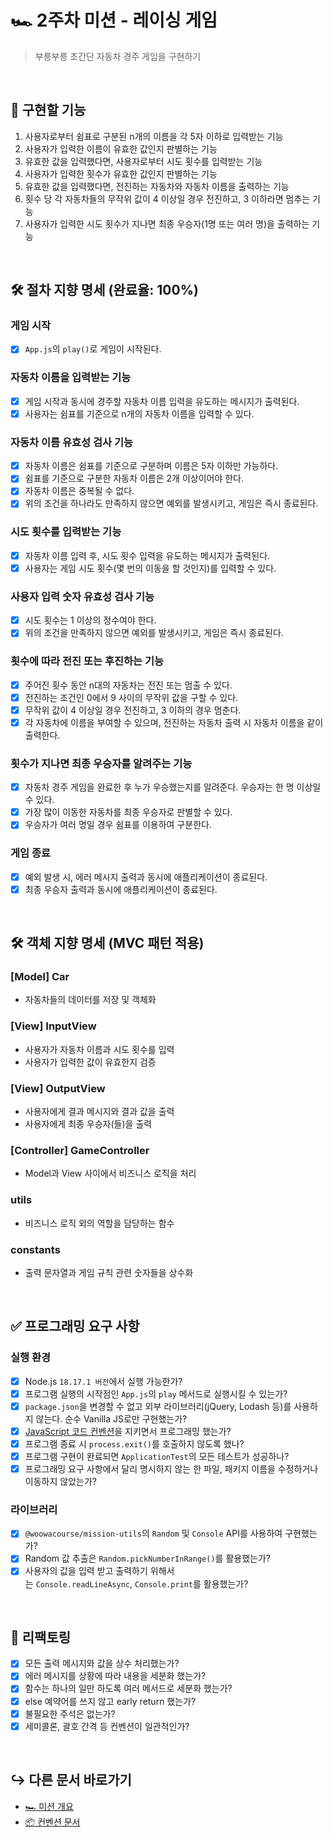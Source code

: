 # 🏎️ 2주차 미션 - 레이싱 게임

> 부릉부릉 초간단 자동차 경주 게임을 구현하기

<br/>

## 📝 구현할 기능

1. 사용자로부터 쉼표로 구분된 n개의 이름을 각 5자 이하로 입력받는 기능
2. 사용자가 입력한 이름이 유효한 값인지 판별하는 기능
3. 유효한 값을 입력했다면, 사용자로부터 시도 횟수를 입력받는 기능
4. 사용자가 입력한 횟수가 유효한 값인지 판별하는 기능
5. 유효한 값을 입력했다면, 전진하는 자동차와 자동차 이름을 출력하는 기능
6. 횟수 당 각 자동차들의 무작위 값이 4 이상일 경우 전진하고, 3 이하라면 멈추는 기능
7. 사용자가 입력한 시도 횟수가 지나면 최종 우승자(1명 또는 여러 명)을 출력하는 기능

<br/>

## 🛠️ 절차 지향 명세 (완료율: 100%)

### 게임 시작

- [x] `App.js`의 `play()`로 게임이 시작된다.

### 자동차 이름을 입력받는 기능

- [x] 게임 시작과 동시에 경주할 자동차 이름 입력을 유도하는 메시지가 출력된다.
- [x] 사용자는 쉼표를 기준으로 n개의 자동차 이름을 입력할 수 있다.

### 자동차 이름 유효성 검사 기능

- [x] 자동차 이름은 쉼표를 기준으로 구분하며 이름은 5자 이하만 가능하다.
- [x] 쉼표를 기준으로 구분한 자동차 이름은 2개 이상이어야 한다.
- [x] 자동차 이름은 중복될 수 없다.
- [x] 위의 조건을 하나라도 만족하지 않으면 예외를 발생시키고, 게임은 즉시 종료된다.

### 시도 횟수를 입력받는 기능

- [x] 자동차 이름 입력 후, 시도 횟수 입력을 유도하는 메시지가 출력된다.
- [x] 사용자는 게임 시도 횟수(몇 번의 이동을 할 것인지)를 입력할 수 있다.

### 사용자 입력 숫자 유효성 검사 기능

- [x] 시도 횟수는 1 이상의 정수여야 한다.
- [x] 위의 조건을 만족하지 않으면 예외를 발생시키고, 게임은 즉시 종료된다.

### 횟수에 따라 전진 또는 후진하는 기능

- [x] 주어진 횟수 동안 n대의 자동차는 전진 또는 멈출 수 있다.
- [x] 전진하는 조건인 0에서 9 사이의 무작위 값을 구할 수 있다.
- [x] 무작위 값이 4 이상일 경우 전진하고, 3 이하의 경우 멈춘다.
- [x] 각 자동차에 이름을 부여할 수 있으며, 전진하는 자동차 출력 시 자동차 이름을 같이 출력한다.

### 횟수가 지나면 최종 우승자를 알려주는 기능

- [x] 자동차 경주 게임을 완료한 후 누가 우승했는지를 알려준다. 우승자는 한 명 이상일 수 있다.
- [x] 가장 많이 이동한 자동차를 최종 우승자로 판별할 수 있다.
- [x] 우승자가 여러 명일 경우 쉼표를 이용하여 구분한다.

### 게임 종료

- [x] 예외 발생 시, 에러 메시지 출력과 동시에 애플리케이션이 종료된다.
- [x] 최종 우승자 출력과 동시에 애플리케이션이 종료된다.

<br/>

## 🛠️ 객체 지향 명세 (MVC 패턴 적용)

### [Model] Car

- 자동차들의 데이터를 저장 및 객체화

### [View] InputView

- 사용자가 자동차 이름과 시도 횟수를 입력
- 사용자가 입력한 값이 유효한지 검증

### [View] OutputView

- 사용자에게 결과 메시지와 결과 값을 출력
- 사용자에게 최종 우승자(들)을 출력

### [Controller] GameController

- Model과 View 사이에서 비즈니스 로직을 처리

### utils

- 비즈니스 로직 외의 역할을 담당하는 함수

### constants

- 출력 문자열과 게임 규칙 관련 숫자들을 상수화

<br/>

## ✅ 프로그래밍 요구 사항

### 실행 환경

- [x] Node.js `18.17.1 버전`에서 실행 가능한가?
- [x] 프로그램 실행의 시작점인 `App.js`의 `play` 메서드로 실행시킬 수 있는가?
- [x] `package.json`을 변경할 수 없고 외부 라이브러리(jQuery, Lodash 등)를 사용하지 않는다. 순수 Vanilla JS로만 구현했는가?
- [x] [JavaScript 코드 컨벤션](https://github.com/woowacourse/woowacourse-docs/tree/main/styleguide/javascript)을 지키면서 프로그래밍 했는가?
- [x] 프로그램 종료 시 `process.exit()`를 호출하지 않도록 했나?
- [x] 프로그램 구현이 완료되면 `ApplicationTest`의 모든 테스트가 성공하나?
- [x] 프로그래밍 요구 사항에서 달리 명시하지 않는 한 파일, 패키지 이름을 수정하거나 이동하지 않았는가?

### 라이브러리

- [x] `@woowacourse/mission-utils`의 `Random` 및 `Console` API를 사용하여 구현했는가?
- [x] Random 값 추출은 `Random.pickNumberInRange()`를 활용했는가?
- [x] 사용자의 값을 입력 받고 출력하기 위해서는 `Console.readLineAsync`, `Console.print`를 활용했는가?

<br/>

## 🧹 리팩토링

- [x] 모든 출력 메시지와 값을 상수 처리했는가?
- [x] 에러 메시지를 상황에 따라 내용을 세분화 했는가?
- [x] 함수는 하나의 일만 하도록 여러 메서드로 세분화 했는가?
- [x] else 예약어를 쓰지 않고 early return 했는가?
- [x] 불필요한 주석은 없는가?
- [x] 세미콜론, 괄호 간격 등 컨벤션이 일관적인가?

<br/>

## ↪️ 다른 문서 바로가기

- [🏎️ 미션 개요](./README.md)
- [📦 컨벤션 문서](./convention.md)
